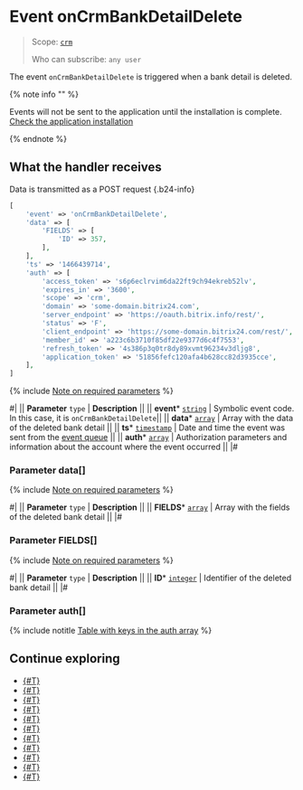 # Event onCrmBankDetailDelete

> Scope: [`crm`](../../../scopes/permissions.md)
>
> Who can subscribe: `any user`

The event `onCrmBankDetailDelete` is triggered when a bank detail is deleted.

{% note info "" %}

Events will not be sent to the application until the installation is complete. [Check the application installation](../../../../settings/app-installation/installation-finish.md)

{% endnote %}

## What the handler receives

Data is transmitted as a POST request {.b24-info}

```php
[
    'event' => 'onCrmBankDetailDelete',
    'data' => [
        'FIELDS' => [
            'ID' => 357,
        ],
    ],
    'ts' => '1466439714',
    'auth' => [
        'access_token' => 's6p6eclrvim6da22ft9ch94ekreb52lv',
        'expires_in' => '3600',
        'scope' => 'crm',
        'domain' => 'some-domain.bitrix24.com',
        'server_endpoint' => 'https://oauth.bitrix.info/rest/',
        'status' => 'F',
        'client_endpoint' => 'https://some-domain.bitrix24.com/rest/',
        'member_id' => 'a223c6b3710f85df22e9377d6c4f7553',
        'refresh_token' => '4s386p3q0tr8dy89xvmt96234v3dljg8',
        'application_token' => '51856fefc120afa4b628cc82d3935cce',
    ],
]
```

{% include [Note on required parameters](../../../../_includes/required.md) %}

#|
|| **Parameter**
`type` | **Description** ||
|| **event***
[`string`](../../../data-types.md) | Symbolic event code. In this case, it is `onCrmBankDetailDelete`||
|| **data***
[`array`](../../../data-types.md) | Array with the data of the deleted bank detail ||
|| **ts***
[`timestamp`](../../../data-types.md) | Date and time the event was sent from the [event queue](../../../events/index.md) ||
|| **auth***
[`array`](../../../data-types.md) | Authorization parameters and information about the account where the event occurred ||
|#

### Parameter data[]

{% include [Note on required parameters](../../../../_includes/required.md) %}

#|
|| **Parameter**
`type` | **Description** ||
|| **FIELDS***
[`array`](../../../data-types.md) | Array with the fields of the deleted bank detail ||
|#

### Parameter FIELDS[]

{% include [Note on required parameters](../../../../_includes/required.md) %}

#|
|| **Parameter**
`type` | **Description** ||
|| **ID***
[`integer`](../../../data-types.md) | Identifier of the deleted bank detail ||
|#

### Parameter auth[]

{% include notitle [Table with keys in the auth array](../../../../_includes/auth-params-in-events.md) %}

## Continue exploring

- [{#T}](./on-crm-address-register.md)
- [{#T}](./on-crm-address-unregister.md)
- [{#T}](./on-crm-requisite-add.md)
- [{#T}](./on-crm-requisite-update.md)
- [{#T}](./on-crm-requisite-delete.md)
- [{#T}](./on-crm-requisite-user-field-add.md)
- [{#T}](./on-crm-requisite-user-field-set-enum-values.md)
- [{#T}](./on-crm-requisite-user-field-update.md)
- [{#T}](./on-crm-requisite-user-field-delete.md)
- [{#T}](./on-crm-bank-detail-add.md)
- [{#T}](./on-crm-bank-detail-update.md)